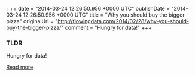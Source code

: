 +++
date = "2014-03-24 12:26:50.956 +0000 UTC"
publishDate = "2014-03-24 12:26:50.956 +0000 UTC"
title = "Why you should buy the bigger pizza"
originalUrl = "http://flowingdata.com/2014/02/28/why-you-should-buy-the-bigger-pizza/"
comment = "Hungry for data!"
+++

### TLDR

Hungry for data!

[Read more](http://flowingdata.com/2014/02/28/why-you-should-buy-the-bigger-pizza/)
